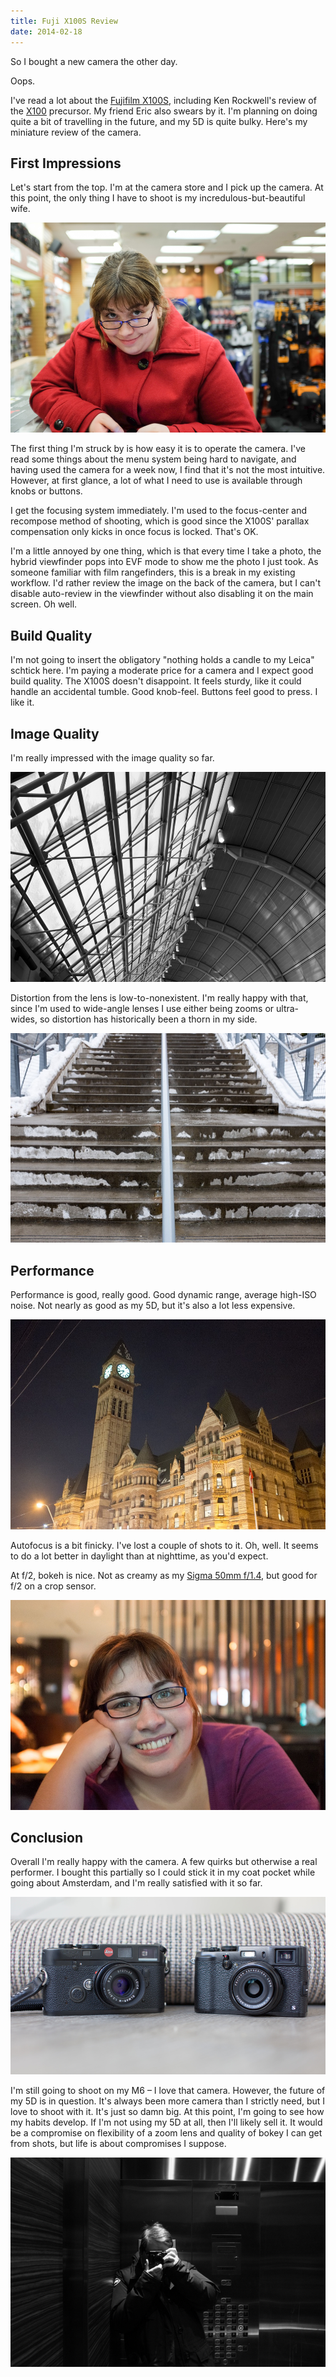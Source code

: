 ```yaml
---
title: Fuji X100S Review
date: 2014-02-18
---
```


So I bought a new camera the other day.

Oops.

I've read a lot about the [Fujifilm X100S](http://www.amazon.com/gp/product/B00ATM1MVA/ref=as_li_ss_tl?ie=UTF8&camp=1789&creative=390957&creativeASIN=B00ATM1MVA&linkCode=as2&tag=ashfur-20), including Ken Rockwell's review of the [X100](http://www.kenrockwell.com/fuji/x100.htm) precursor. My friend Eric also swears by it. I'm planning on doing quite a bit of travelling in the future, and my 5D is quite bulky. Here's my miniature review of the camera.

## First Impressions

Let's start from the top. I'm at the camera store and I pick up the camera. At this point, the only thing I have to shoot is my incredulous-but-beautiful wife.

![](1F066D9D9E5A4A02BD024FF07F71B8D3.jpg)

The first thing I'm struck by is how easy it is to operate the camera. I've read some things about the menu system being hard to navigate, and having used the camera for a week now, I find that it's not the most intuitive. However, at first glance, a lot of what I need to use is available through knobs or buttons.

I get the focusing system immediately. I'm used to the focus-center and recompose method of shooting, which is good since the X100S' parallax compensation only kicks in once focus is locked. That's OK.

I'm a little annoyed by one thing, which is that every time I take a photo, the hybrid viewfinder pops into EVF mode to show me the photo I just took. As someone familiar with film rangefinders, this is a break in my existing workflow. I'd rather review the image on the back of the camera, but I can't disable auto-review in the viewfinder without also disabling it on the main screen. Oh well.

## Build Quality

I'm not going to insert the obligatory "nothing holds a candle to my Leica" schtick here. I'm paying a moderate price for a camera and I expect good build quality. The X100S doesn't disappoint. It feels sturdy, like it could handle an accidental tumble. Good knob-feel. Buttons feel good to press. I like it.

## Image Quality

I'm really impressed with the image quality so far.

![](A242B9CA70F74D8BA3EBFEFA5099236E.jpg)

Distortion from the lens is low-to-nonexistent. I'm really happy with that, since I'm used to wide-angle lenses I use either being zooms or ultra-wides, so distortion has historically been a thorn in my side.

![](A774C29D587C4F368216F844D15F14C9.jpg)

## Performance

Performance is good, really good. Good dynamic range, average high-ISO noise. Not nearly as good as my 5D, but it's also a lot less expensive.

![](5A33842782B3479CAD50F8259FDC8FC3.jpg)

Autofocus is a bit finicky. I've lost a couple of shots to it. Oh, well. It seems to do a lot better in daylight than at nighttime, as you'd expect.

At f/2, bokeh is nice. Not as creamy as my [Sigma 50mm f/1.4](http://500px.com/photo/49617434), but good for f/2 on a crop sensor.

![](55153F9C69E943F8B5B50F29D4A0117F.jpg)

## Conclusion

Overall I'm really happy with the camera. A few quirks but otherwise a real performer. I bought this partially so I could stick it in my coat pocket while going about Amsterdam, and I'm really satisfied with it so far.

![](4FB59B021A604F95817092073CB08A47.jpg)

I'm still going to shoot on my M6 – I love that camera. However, the future of my 5D is in question. It's always been more camera than I strictly need, but I love to shoot with it. It's just so damn big. At this point, I'm going to see how my habits develop. If I'm not using my 5D at all, then I'll likely sell it. It would be a compromise on flexibility of a zoom lens and quality of bokey I can get from shots, but life is about compromises I suppose.

![](8D8EEC8BEBDD4033B0870633EB06BDFF.jpg)
